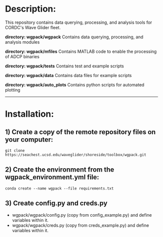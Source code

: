 # Description:

This repository contains data querying, processing, and analysis tools for CORDC's Wave Glider fleet. 

**directory: wgpack/wgpack**
Contains data querying, processing, and analysis modules

**directory: wgpack/mfiles**
Contains MATLAB code to enable the processing of ADCP binaries 

**directory: wgpack/tests**
Contains test and example scripts

**directory: wgpack/data**
Contains data files for example scripts

**directory: wgpack/auto_plots**
Contains python scripts for automated plotting 

---
# Installation:

## 1) Create a copy of the remote repository files on your computer:
`git clone https://seachest.ucsd.edu/waveglider/shoreside/toolbox/wgpack.git`

## 2) Create the environment from the wgpack_environment.yml file:
`conda create --name wgpack --file requirements.txt`

## 3) Create config.py and creds.py 
- wgpack/wgpack/config.py (copy from config_example.py) and define variables within it.
- wgpack/wgpack/creds.py (copy from creds_example.py) and define variables within it.

